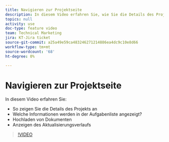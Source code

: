 ```yaml
---
title: Navigieren zur Projektseite
description: In diesem Video erfahren Sie, wie Sie die Details des Projekts anzeigen, welche Informationen in der Aufgabenliste angezeigt werden, wo Dokumente hochgeladen werden und wie Sie den Aktualisierungsverlauf anzeigen.
topics: null
activity: use
doc-type: feature video
team: Technical Marketing
jira: KT-Jira ticket
source-git-commit: a25a49e59ca483246271214886ea4dc9c10e8d66
workflow-type: tm+mt
source-wordcount: '68'
ht-degree: 0%

---
```


# Navigieren zur Projektseite

In diesem Video erfahren Sie:

* So zeigen Sie die Details des Projekts an
* Welche Informationen werden in der Aufgabenliste angezeigt?
* Hochladen von Dokumenten
* Anzeigen des Aktualisierungsverlaufs

>[!VIDEO](https://video.tv.adobe.com/v/335085/?quality=12&learn=on)
